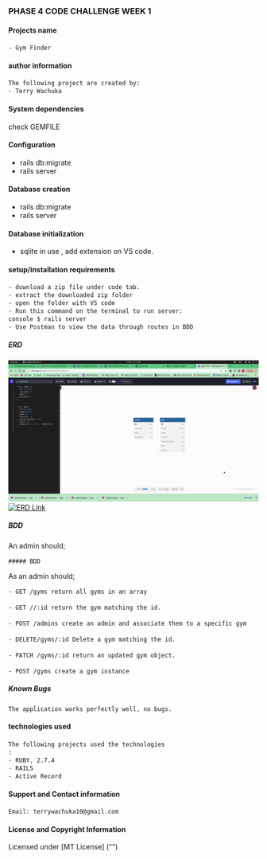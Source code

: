 ### PHASE 4 CODE CHALLENGE WEEK 1

#### Projects name

    - Gym Finder

#### author information

    The following project are created by:
    - Terry Wachuka
    
####  System dependencies
check GEMFILE

#### Configuration
- rails db:migrate 
- rails server 

#### Database creation
- rails db:migrate 
- rails server 

#### Database initialization
- sqlite in use , add extension on VS code.


#### setup/installation requirements

    - download a zip file under code tab.
    - extract the downloaded zip folder
    - open the folder with VS code
    - Run this command on the terminal to run server:
    console $ rails server
    - Use Postman to view the data through routes in BDD

##### ERD

![Screenshot](./images/gymFinder.png)
[![ERD Link](link)](https://dbdiagram.io/d/642359a05758ac5f1724e7e1)
##### BDD

An admin should;

    ##### BDD

As an admin should;

    - GET /gyms return all gyms in an array

    - GET //:id return the gym matching the id.

    - POST /admins create an admin and associate them to a specific gym

    - DELETE/gyms/:id Delete a gym matching the id.

    - PATCH /gyms/:id return an updated gym object.

    - POST /gyms create a gym instance
    

##### Known Bugs

    The application works perfectly well, no bugs.

#### technologies used

    The following projects used the technologies
    :
    - RUBY, 2.7.4
    - RAILS
    - Active Record

#### Support and Contact information

    Email: terrywachuka10@gmail.com
    

#### License and Copyright Information
Licensed under [MT License] ("") 


